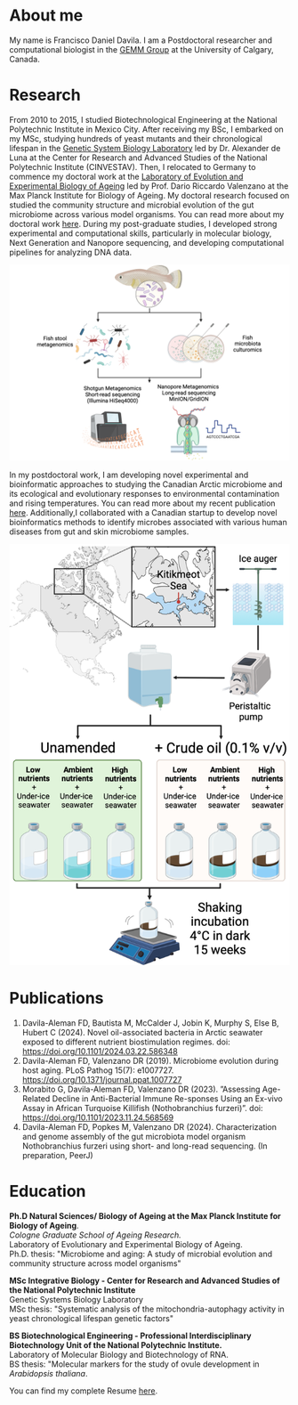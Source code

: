 # About me
My name is Francisco Daniel Davila. I am a Postdoctoral researcher and computational biologist in the [GEMM Group](https://www.ucalgary.ca/labs/ebg/gemm) at the University of Calgary, Canada.

# Research

From 2010 to 2015, I studied Biotechnological Engineering at the National Polytechnic Institute in Mexico City. After receiving my BSc, I embarked on my MSc, studying hundreds of yeast mutants and their chronological lifespan in the [Genetic System Biology Laboratory](https://cinvestav.mx/uga-langebio/investigacion/directorio-de-investigacion/Alexander-de-Luna-Fors) led by Dr. Alexander de Luna at the Center for Research and Advanced Studies of the National Polytechnic Institute (CINVESTAV). Then, I relocated to Germany to commence my doctoral work at the [Laboratory of Evolution and Experimental Biology of Ageing](https://www.leibniz-fli.de/research/research-groups/dario-r-valenzano) led by Prof. Dario Riccardo Valenzano at the Max Planck Institute for Biology of Ageing. My doctoral research focused on studied the community structure and microbial evolution of the gut microbiome across various model organisms. You can read more about my doctoral work [here](https://journals.plos.org/plospathogens/article?id=10.1371/journal.ppat.1007727). During my post-graduate studies, I developed strong experimental and computational skills, particularly in molecular biology, Next Generation and Nanopore sequencing, and developing computational pipelines for analyzing DNA data.

![alt text](/assets/img/fishmicrobiome.png)

In my postdoctoral work, I am developing novel experimental and bioinformatic approaches to studying the Canadian Arctic microbiome and its ecological and evolutionary responses to environmental contamination and rising temperatures. You can read more about my recent publication [here](https://enviromicro-journals.onlinelibrary.wiley.com/doi/10.1111/1462-2920.16688). Additionally,I collaborated with a Canadian startup to develop novel bioinformatics methods to identify microbes associated with various human diseases from gut and skin microbiome samples.

![alt text](/assets/img/publication1-2.png)

# Publications

1. Davila-Aleman FD, Bautista M, McCalder J, Jobin K, Murphy S, Else B, Hubert C (2024). Novel oil-associated bacteria in Arctic seawater exposed to different nutrient biostimulation regimes. doi: https://doi.org/10.1101/2024.03.22.586348
2. Davila-Aleman FD, Valenzano DR (2019). Microbiome evolution during host aging. PLoS Pathog 15(7): e1007727. https://doi.org/10.1371/journal.ppat.1007727
3. Morabito G, Davila-Aleman FD, Valenzano DR (2023). ”Assessing Age-Related Decline in Anti-Bacterial Immune Re-sponses Using an Ex-vivo Assay in African Turquoise Killifish (Nothobranchius furzeri)”.
doi: https://doi.org/10.1101/2023.11.24.568569
4. Davila-Aleman FD, Popkes M, Valenzano DR (2024). Characterization and genome assembly of the gut microbiota model organism Nothobranchius furzeri using short- and long-read sequencing. (In preparation, PeerJ)

# Education
**Ph.D Natural Sciences/ Biology of Ageing at the Max Planck Institute for Biology of Ageing**.  
*Cologne Graduate School of Ageing Research.*  
Laboratory of Evolutionary and Experimental Biology of Ageing.  
Ph.D. thesis: "Microbiome and aging: A study of microbial evolution and community structure across model organisms"  

**MSc Integrative Biology - Center for Research and Advanced Studies of the National Polytechnic Institute**  
Genetic Systems Biology Laboratory  
MSc thesis: "Systematic analysis of the mitochondria-autophagy activity in yeast chronological lifespan genetic factors"  

**BS Biotechnological Engineering - Professional Interdisciplinary Biotechnology Unit of the National Polytechnic Institute.**  
Laboratory of Molecular Biology and Biotechnology of RNA.  
BS thesis: "Molecular markers for the study of ovule development in *Arabidopsis thaliana*.  

You can find my complete Resume [here]().


